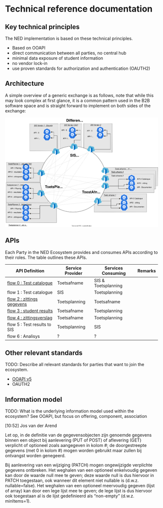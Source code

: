 # Technical reference documentation

## Key technical principles

The NED implementation is based on these technical principles. 
* Based on OOAPI
* direct communication between all parties, no central hub
* minimal data exposure of student information
* no vendor lock-in
* use proven standards for authorization and authentication (OAUTH2)

## Architecture


A simple overview of a generic exchange is as follows, note that while this may look complex at first glance, it is a common pattern used in the B2B software space and is straight forward to implement on both sides of the exchange:

![architecture](diagrams/Saas_Vendor_Infrastructure-Big_Picture_Gateways.drawio.svg)

## APIs

Each Party in the NED Ecosystem provides and consumes APIs according to their roles. The table outlines these APIs.

| API Definition | Service Provider | Services Consuming | Remarks |
|---|---|---|---|
| [flow 0 : Test catalogue ](flow0.md) | Toetsafname | SIS & Toetsplanning |  |
| flow 1 : Test catalogue  | SIS | Toetsplanning |  |
| [flow 2 : zittings gegevens ](flow2.md) | Toetsplanning | Toetsafname |  |
| [flow 3 : student results ](flow3.md) | Toetsafname | Toetsplanning |  |
| [flow 4 : zittingsverslag ](flow4.md) | Toetsafname | Toetsplanning |  |
| flow 5 : Test results to SIS  | Toetsplanning | SIS |  |
| flow 6 : Analisys | ? | ? |  |

## Other relevant standards

TODO: Describe all relevant standards for parties that want to join the ecosystem.
- [OOAPI v5](https://open-education-api.github.io/specification/v5/docs.html) 
- OAUTH2

## Information model

TODO: What is the underlying information model used within the ecosystem? See OOAPI, but focus on offering, component, association

[10:52] Jos van der Arend

Let op, in de definitie van de gegevensobjecten zijn genoemde gegevens binnen een object bij aanlevering (PUT of POST) of aflevering (GET) verplicht of optioneel zoals aangegeven in kolom #; de doorgestreepte gegevens (met 0 in kolom #) mogen worden gebruikt maar zullen bij ontvangst worden genegeerd.

Bij aanlevering van een wijziging (PATCH) mogen ongewijzigde verplichte gegevens ontbreken. Het weghalen van een optioneel enkelvoudig gegeven kan door de waarde null mee te geven; deze waarde null is dus hiervoor in PATCH toegestaan, ook wanneer dit element niet nullable is (d.w.z. nullable=false). Het weghalen van een optioneel meervoudig gegeven (lijst of array) kan door een lege lijst mee te geven; de lege lijst is dus hiervoor ook toegestaan al is de lijst gedefinieerd als “non-empty” (d.w.z. minItems=1).

 
